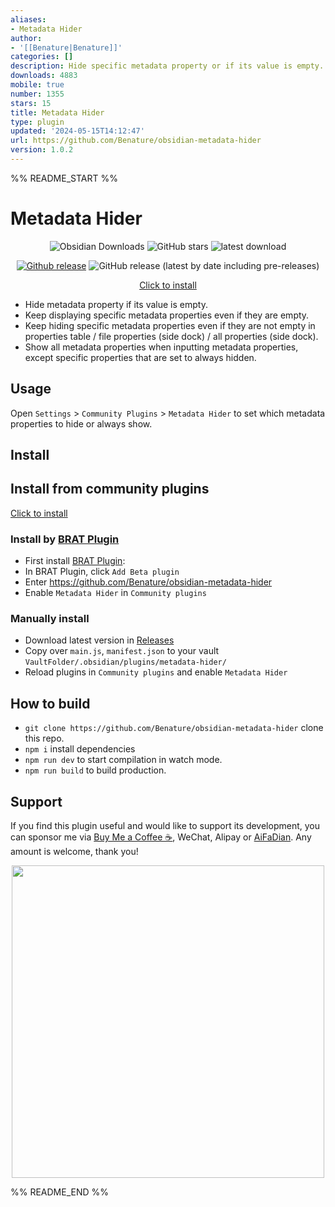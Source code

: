 ```yaml
---
aliases:
- Metadata Hider
author:
- '[[Benature|Benature]]'
categories: []
description: Hide specific metadata property or if its value is empty.
downloads: 4883
mobile: true
number: 1355
stars: 15
title: Metadata Hider
type: plugin
updated: '2024-05-15T14:12:47'
url: https://github.com/Benature/obsidian-metadata-hider
version: 1.0.2
---
```


%% README_START %%

# Metadata Hider

<div align="center">

![Obsidian Downloads](https://img.shields.io/badge/dynamic/json?logo=obsidian&color=%23483699&label=downloads&query=%24%5B%22metadata-hider%22%5D.downloads&url=https%3A%2F%2Fraw.githubusercontent.com%2Fobsidianmd%2Fobsidian-releases%2Fmaster%2Fcommunity-plugin-stats.json) ![GitHub stars](https://img.shields.io/github/stars/Benature/obsidian-metadata-hider?style=flat) ![latest download](https://img.shields.io/github/downloads/Benature/obsidian-metadata-hider/latest/total?style=plastic) 

[![Github release](https://img.shields.io/github/manifest-json/v/Benature/obsidian-metadata-hider?color=blue)](https://github.com/Benature/obsidian-metadata-hider/releases/latest) ![GitHub release (latest by date including pre-releases)](https://img.shields.io/github/v/release/Benature/obsidian-metadata-hider?include_prereleases&label=BRAT%20beta)

[Click to install](https://obsidian.md/plugins?id=metadata-hider)

</div>

- Hide metadata property if its value is empty.
- Keep displaying specific metadata properties even if they are empty.
- Keep hiding specific metadata properties even if they are not empty in properties table / file properties (side dock) / all properties (side dock).
- Show all metadata properties when inputting metadata properties, except specific properties that are set to always hidden.

<!-- This plugin will automatically generate a css file in `./obsidian/snippets`, which helps you to hide specific metadata properties. -->

## Usage

Open `Settings` > `Community Plugins` > `Metadata Hider` to set which metadata properties to hide or always show.

## Install

## Install from community plugins

[Click to install](https://obsidian.md/plugins?id=metadata-hider)

### Install by [BRAT Plugin](https://obsidian.md/plugins?id=obsidian42-brat)

- First install [BRAT Plugin](https://obsidian.md/plugins?id=obsidian42-brat):
- In BRAT Plugin, click `Add Beta plugin`
- Enter https://github.com/Benature/obsidian-metadata-hider
- Enable `Metadata Hider` in `Community plugins`

### Manually install

- Download latest version in [Releases](https://github.com/Benature/obsidian-metadata-hider/releases/latest)
- Copy over `main.js`, `manifest.json` to your vault `VaultFolder/.obsidian/plugins/metadata-hider/`
- Reload plugins in `Community plugins` and enable `Metadata Hider`

## How to build

- `git clone https://github.com/Benature/obsidian-metadata-hider` clone this repo.
- `npm i`  install dependencies
- `npm run dev` to start compilation in watch mode.
- `npm run build`  to build production.

## Support

If you find this plugin useful and would like to support its development, you can sponsor me via [Buy Me a Coffee ☕️](https://www.buymeacoffee.com/benature), WeChat, Alipay or [AiFaDian](https://afdian.net/a/Benature-K). Any amount is welcome, thank you!

<p align="center">
<img src="https://s2.loli.net/2024/04/01/VtX3vYLobdF6MBc.png" width="500px">
</p>


%% README_END %%